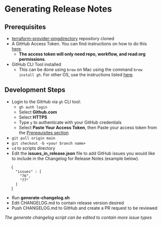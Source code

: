 # Generating Release Notes
## Prerequisites
- [terraform-provider-pingdirectory](https://github.com/pingidentity/terraform-provider-pingdirectory) repository cloned
- A GitHub Access Token. You can find instructions on how to do this [here](https://docs.github.com/en/authentication/keeping-your-account-and-data-secure/creating-a-personal-access-token#creating-a-personal-access-token-classic).
  - **The access token will only need repo, workflow, and read:org permissions**.
- GitHub CLI Tool installed
  - This can be done using `brew` on Mac using the command `brew install gh`. For other OS, use the instructions listed [here](https://cli.github.com/manual/installation).
  
## Development Steps
- Login to the GitHub via `gh` CLI tool:
  - `gh auth login`
  - Select **Github.com**
  - Select **HTTPS**
  - Type `y` to authenticate with your GitHub credentials
  - Select **Paste Your Access Token**, then Paste your access token from the [Prerequisites section](#prerequisites)
- `git pull origin main`
- `git checkout -b <your branch name>`
- `cd` to scripts directory
- Edit the **issues_in_release.json** file to add GitHub issues you would like to include in the Changelog for Release Notes (example below).
```
   {
     "issues" : [
       "76",
       "77"   
     ]
   }
```
- Run **generate-changelog.sh**
- Edit CHANGELOG.md to contain release version desired
- Push CHANGELOG.md to GitHub and create a PR request to be reviewed

*The generate changelog script can be edited to contain more issue types*